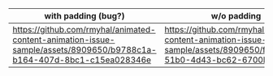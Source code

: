 | with padding (bug?) | w/o padding |
| - | - |
| https://github.com/rmyhal/animated-content-animation-issue-sample/assets/8909650/b9788c1a-b164-407d-8bc1-c15ea028346e | https://github.com/rmyhal/animated-content-animation-issue-sample/assets/8909650/f66faa34-51b0-4d43-bc62-6700ba25dfe3 |
